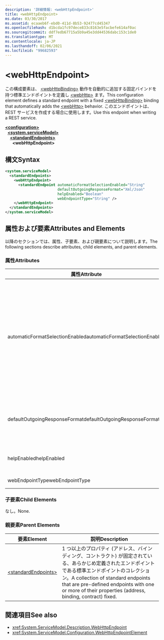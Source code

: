 ```yaml
---
description: '詳細情報: <webHttpEndpoint>'
title: <webHttpEndpoint>
ms.date: 03/30/2017
ms.assetid: ecaaeb6f-ebd0-411d-8b53-92477cd45347
ms.openlocfilehash: d1bcda1fc97dece833c8163e5facbefe614af0ac
ms.sourcegitcommit: ddf7edb67715a5b9a45e3dd44536dabc153c1de0
ms.translationtype: MT
ms.contentlocale: ja-JP
ms.lasthandoff: 02/06/2021
ms.locfileid: "99682593"
---
```

# \<webHttpEndpoint>

<span data-ttu-id="3ab9d-102">この構成要素は、 [\<webHttpBinding>](webhttpbinding.md) 動作を自動的に追加する固定バインドを持つ標準エンドポイントを定義し [\<webHttp>](webhttp.md) ます。</span><span class="sxs-lookup"><span data-stu-id="3ab9d-102">This configuration element defines a standard endpoint with a fixed [\<webHttpBinding>](webhttpbinding.md) binding that automatically adds the [\<webHttp>](webhttp.md) behavior.</span></span> <span data-ttu-id="3ab9d-103">このエンドポイントは、REST サービスを作成する場合に使用します。</span><span class="sxs-lookup"><span data-stu-id="3ab9d-103">Use this endpoint when writing a REST service.</span></span>  
  
[**\<configuration>**](../configuration-element.md)\
&nbsp;&nbsp;[**\<system.serviceModel>**](system-servicemodel.md)\
&nbsp;&nbsp;&nbsp;&nbsp;[**\<standardEndpoints>**](standardendpoints.md)\
&nbsp;&nbsp;&nbsp;&nbsp;&nbsp;&nbsp;**\<webHttpEndpoint>**  
  
## <a name="syntax"></a><span data-ttu-id="3ab9d-104">構文</span><span class="sxs-lookup"><span data-stu-id="3ab9d-104">Syntax</span></span>  
  
```xml  
<system.serviceModel>
  <standardEndpoints>
    <webHttpEndpoint>
      <standardEndpoint automaticFormatSelectionEnabled="String"
                        defaultOutgoingResponseFormat="Xml/Json"
                        helpEnabled="Boolean"
                        webEndpointType="String" />
    </webHttpEndpoint>
  </standardEndpoints>
</system.serviceModel>
```  
  
## <a name="attributes-and-elements"></a><span data-ttu-id="3ab9d-105">属性および要素</span><span class="sxs-lookup"><span data-stu-id="3ab9d-105">Attributes and Elements</span></span>  

 <span data-ttu-id="3ab9d-106">以降のセクションでは、属性、子要素、および親要素について説明します。</span><span class="sxs-lookup"><span data-stu-id="3ab9d-106">The following sections describe attributes, child elements, and parent elements.</span></span>  
  
### <a name="attributes"></a><span data-ttu-id="3ab9d-107">属性</span><span class="sxs-lookup"><span data-stu-id="3ab9d-107">Attributes</span></span>  
  
|<span data-ttu-id="3ab9d-108">属性</span><span class="sxs-lookup"><span data-stu-id="3ab9d-108">Attribute</span></span>|<span data-ttu-id="3ab9d-109">説明</span><span class="sxs-lookup"><span data-stu-id="3ab9d-109">Description</span></span>|  
|---------------|-----------------|  
|<span data-ttu-id="3ab9d-110">automaticFormatSelectionEnabled</span><span class="sxs-lookup"><span data-stu-id="3ab9d-110">automaticFormatSelectionEnabled</span></span>|<span data-ttu-id="3ab9d-111">形式の自動選択が有効かどうかを示すブール値。</span><span class="sxs-lookup"><span data-stu-id="3ab9d-111">A Boolean value that indicates whether automatic format selection is enabled.</span></span><br /><br /> <span data-ttu-id="3ab9d-112">形式の自動選択が有効な場合、インフラストラクチャが要求メッセージの `Accept` ヘッダーを解析し、最適な応答形式を判断します。</span><span class="sxs-lookup"><span data-stu-id="3ab9d-112">When automatic format selection is enabled, the infrastructure parses the `Accept` header of the request message and determines the most appropriate response format.</span></span> <span data-ttu-id="3ab9d-113">適切な応答形式が `Accept` ヘッダーに指定されていなかった場合は、要求メッセージの `Content-Type` または操作の既定の応答形式がインフラストラクチャによって使用されます。</span><span class="sxs-lookup"><span data-stu-id="3ab9d-113">If the `Accept` header does not specify a suitable response format, the infrastructure uses the `Content-Type` of the request message or the default response format of the operation.</span></span>|  
|<span data-ttu-id="3ab9d-114">defaultOutgoingResponseFormat</span><span class="sxs-lookup"><span data-stu-id="3ab9d-114">defaultOutgoingResponseFormat</span></span>|<span data-ttu-id="3ab9d-115">既定の送信応答形式を指定する属性。</span><span class="sxs-lookup"><span data-stu-id="3ab9d-115">An attribute that specifies the default outgoing response format.</span></span> <span data-ttu-id="3ab9d-116">この属性は <xref:System.ServiceModel.Web.WebMessageFormat> 型です。</span><span class="sxs-lookup"><span data-stu-id="3ab9d-116">This attribute is of the <xref:System.ServiceModel.Web.WebMessageFormat> type</span></span>|  
|<span data-ttu-id="3ab9d-117">helpEnabled</span><span class="sxs-lookup"><span data-stu-id="3ab9d-117">helpEnabled</span></span>|<span data-ttu-id="3ab9d-118">エンドポイントに対して HTTP ヘルプ ページが有効になっているかどうかを示すブール値。</span><span class="sxs-lookup"><span data-stu-id="3ab9d-118">A Boolean value that indicates whether the HTTP help page is enabled for the endpoint.</span></span>|  
|<span data-ttu-id="3ab9d-119">webEndpointType</span><span class="sxs-lookup"><span data-stu-id="3ab9d-119">webEndpointType</span></span>|<span data-ttu-id="3ab9d-120">エンドポイントの種類を指定する文字列。</span><span class="sxs-lookup"><span data-stu-id="3ab9d-120">A string that specifies the type of the endpoint.</span></span>|  
  
### <a name="child-elements"></a><span data-ttu-id="3ab9d-121">子要素</span><span class="sxs-lookup"><span data-stu-id="3ab9d-121">Child Elements</span></span>  

 <span data-ttu-id="3ab9d-122">なし。</span><span class="sxs-lookup"><span data-stu-id="3ab9d-122">None.</span></span>  
  
### <a name="parent-elements"></a><span data-ttu-id="3ab9d-123">親要素</span><span class="sxs-lookup"><span data-stu-id="3ab9d-123">Parent Elements</span></span>  
  
|<span data-ttu-id="3ab9d-124">要素</span><span class="sxs-lookup"><span data-stu-id="3ab9d-124">Element</span></span>|<span data-ttu-id="3ab9d-125">説明</span><span class="sxs-lookup"><span data-stu-id="3ab9d-125">Description</span></span>|  
|-------------|-----------------|  
|[\<standardEndpoints>](standardendpoints.md)|<span data-ttu-id="3ab9d-126">1 つ以上のプロパティ (アドレス、バインディング、コントラクト) が固定されている、あらかじめ定義されたエンドポイントである標準エンドポイントのコレクション。</span><span class="sxs-lookup"><span data-stu-id="3ab9d-126">A collection of standard endpoints that are pre-defined endpoints with one or more of their properties (address, binding, contract) fixed.</span></span>|  
  
## <a name="see-also"></a><span data-ttu-id="3ab9d-127">関連項目</span><span class="sxs-lookup"><span data-stu-id="3ab9d-127">See also</span></span>

- <xref:System.ServiceModel.Description.WebHttpEndpoint>
- <xref:System.ServiceModel.Configuration.WebHttpEndpointElement>
